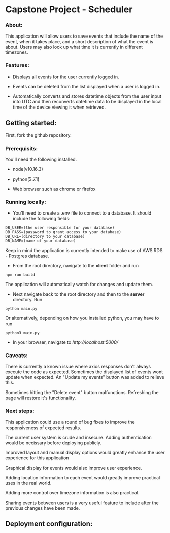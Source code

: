 # Capstone Project - Scheduler

### About:

This application will allow users to save events that include the name of the event, when it takes place, and a short description of what the event is about. Users may also look up what time it is currently in different timezones.

### Features:

- Displays all events for the user currently logged in.

- Events can be deleted from the list displayed when a user is logged in.

- Automatically converts and stores datetime objects from the user input into UTC and then reconverts datetime data to be displayed in the local time of the device viewing it when retrieved.

## Getting started:

First, fork the github repository.

### Prerequisits:

You'll need the following installed.

- node(v10.16.3)

- python(3.7.1)

- Web browser such as chrome or firefox

### Running locally:

- You'll need to create a .env file to connect to a database. It should include the following fields:
~~~~
DB_USER=(the user responsible for your database)
DB_PASS=(password to grant access to your database)
DB_URL=(directory to your database)
DB_NAME=(name of your database)
~~~~
Keep in mind the application is currently intended to make use of AWS RDS - Postgres database.

- From the root directory, navigate to the **client** folder and run
~~~~
npm run build
~~~~
The application will automatically watch for changes and update them.

- Next navigate back to the root directory and then to the **server** directory. Run
~~~~
python main.py
~~~~
Or alternatively, depending on how you installed python, you may have to run
~~~~
python3 main.py
~~~~

- In your browser, navigate to *http://localhost:5000/*

### Caveats:

There is currently a known issue where axios responses don't always execute the code as expected. Sometimes the displayed list of events wont update when expected. An "Update my events" button was added to relieve this.

Sometimes hitting the "Delete event" button malfunctions. Refreshing the page will restore it's functionality.

### Next steps:

This application could use a round of bug fixes to improve the responsiveness of expected results.

The current user system is crude and insecure. Adding authentication would be necissary before deploying publicly.

Improved layout and manual display options would greatly enhance the user experience for this application

Graphical display for events would also improve user experience.

Adding location information to each event would greatly improve practical uses in the real world.

Adding more control over timezone information is also practical.

Sharing events between users is a very useful feature to include after the previous changes have been made.

## Deployment configuration: